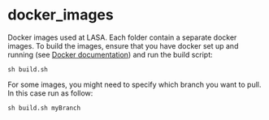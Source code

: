 # docker_images
Docker images used at LASA. Each folder contain a separate docker images. To build the images, ensure that you have docker set up and running (see [Docker documentation](https://docs.docker.com/install/)) and run the build script:

```
sh build.sh
```

For some images, you might need to specify which branch you want to pull. In this case run as follow:

```
sh build.sh myBranch
```
